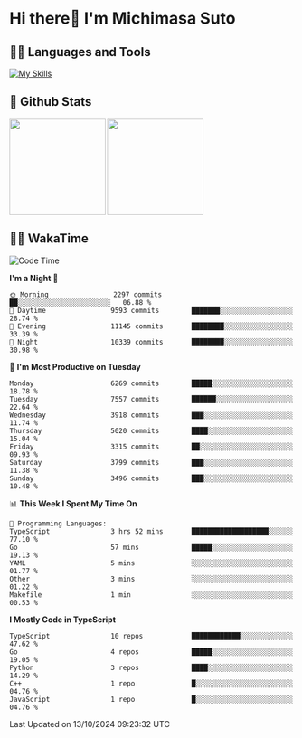 # Hi there👋 I'm Michimasa Suto

## 🧑‍💻 Languages and Tools
[![My Skills](https://skillicons.dev/icons?i=ts,nextjs,react,vue,python,go,aws,docker,nodejs,redux,solidity,firebase,gcp,js,bootstrap,tailwind,materialui,html,css,wordpress,xd,figma,raspberrypi,arduino)](https://skillicons.dev)

<!--
**Suto-Michimasa/Suto-Michimasa** is a ✨ _special_ ✨ repository because its `README.md` (this file) appears on your GitHub profile.

Here are some ideas to get you started:

- 🔭 I’m currently working on ...
- 🌱 I’m currently learning ...
- 👯 I’m looking to collaborate on ...
- 🤔 I’m looking for help with ...
- 💬 Ask me about ...
- 📫 How to reach me: ...
- 😄 Pronouns: ...
- ⚡ Fun fact: ...
-->
## 💎 Github Stats

<div>
  <img height="170" align="left" src="https://github-readme-stats.vercel.app/api?username=Suto-michimasa&count_private=true&show_icons=true&theme=dark" />
  <img height="170" src="https://github-readme-stats.vercel.app/api/top-langs/?username=Suto-michimasa&langs_count=8&layout=compact&theme=dark" />
</div>

<!-- ## 🏆 GitHub Profile Trophy

<img width="800" src="https://github-profile-trophy.vercel.app/?username=Suto-michimasa&theme=onedark&no-frame=true"/>
 -->

## 🧑‍💻 WakaTime
<!--START_SECTION:waka-->
![Code Time](http://img.shields.io/badge/Code%20Time-258%20hrs%205%20mins-blue)

**I'm a Night 🦉** 

```text
🌞 Morning                2297 commits        ██░░░░░░░░░░░░░░░░░░░░░░░   06.88 % 
🌆 Daytime                9593 commits        ███████░░░░░░░░░░░░░░░░░░   28.74 % 
🌃 Evening                11145 commits       ████████░░░░░░░░░░░░░░░░░   33.39 % 
🌙 Night                  10339 commits       ████████░░░░░░░░░░░░░░░░░   30.98 % 
```
📅 **I'm Most Productive on Tuesday** 

```text
Monday                   6269 commits        █████░░░░░░░░░░░░░░░░░░░░   18.78 % 
Tuesday                  7557 commits        ██████░░░░░░░░░░░░░░░░░░░   22.64 % 
Wednesday                3918 commits        ███░░░░░░░░░░░░░░░░░░░░░░   11.74 % 
Thursday                 5020 commits        ████░░░░░░░░░░░░░░░░░░░░░   15.04 % 
Friday                   3315 commits        ██░░░░░░░░░░░░░░░░░░░░░░░   09.93 % 
Saturday                 3799 commits        ███░░░░░░░░░░░░░░░░░░░░░░   11.38 % 
Sunday                   3496 commits        ███░░░░░░░░░░░░░░░░░░░░░░   10.48 % 
```


📊 **This Week I Spent My Time On** 

```text
💬 Programming Languages: 
TypeScript               3 hrs 52 mins       ███████████████████░░░░░░   77.10 % 
Go                       57 mins             █████░░░░░░░░░░░░░░░░░░░░   19.13 % 
YAML                     5 mins              ░░░░░░░░░░░░░░░░░░░░░░░░░   01.77 % 
Other                    3 mins              ░░░░░░░░░░░░░░░░░░░░░░░░░   01.22 % 
Makefile                 1 min               ░░░░░░░░░░░░░░░░░░░░░░░░░   00.53 % 
```

**I Mostly Code in TypeScript** 

```text
TypeScript               10 repos            ████████████░░░░░░░░░░░░░   47.62 % 
Go                       4 repos             █████░░░░░░░░░░░░░░░░░░░░   19.05 % 
Python                   3 repos             ████░░░░░░░░░░░░░░░░░░░░░   14.29 % 
C++                      1 repo              █░░░░░░░░░░░░░░░░░░░░░░░░   04.76 % 
JavaScript               1 repo              █░░░░░░░░░░░░░░░░░░░░░░░░   04.76 % 
```




 Last Updated on 13/10/2024 09:23:32 UTC
<!--END_SECTION:waka-->

